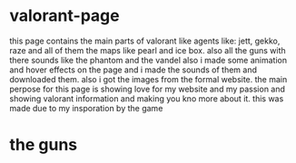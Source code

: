 # valorant-page
this page contains the main parts of valorant like agents like: jett, gekko, raze and all of them the maps like pearl and ice box. also all the guns with there sounds like the phantom and the vandel also i made some animation and hover effects on the page and i made the sounds of them and downloaded them. also i got the images from the formal website. the main perpose for this page is showing love for my website and my passion and showing valorant information and making you kno more about it. this was made due to my insporation by the game
# the guns
